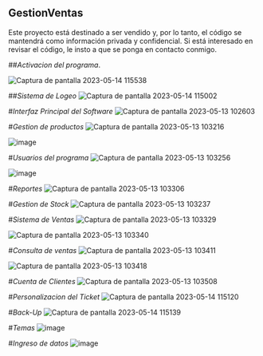 ## GestionVentas
Este proyecto está destinado a ser vendido y, por lo tanto, el código se mantendrá como información privada y confidencial. Si está interesado en revisar el código, le insto a que se ponga en contacto conmigo.

##*Activacion del programa*.

![Captura de pantalla 2023-05-14 115538](https://github.com/Federico-Tahan/GestionVentas/assets/88520985/02c8ae32-95a3-4060-8278-4231ac594ff1)


##*Sistema de Logeo*
![Captura de pantalla 2023-05-14 115002](https://github.com/Federico-Tahan/GestionVentas/assets/88520985/b127004c-601b-49e5-a2ce-f74a430ccc12)


#*Interfaz Principal del Software*
![Captura de pantalla 2023-05-13 102603](https://github.com/Federico-Tahan/GestionVentas/assets/88520985/980fb5c7-1d11-4d31-8984-82202f44414a)

#*Gestion de productos*
![Captura de pantalla 2023-05-13 103216](https://github.com/Federico-Tahan/GestionVentas/assets/88520985/737f69be-b884-4aaf-ba5f-8e2c5fc40a62)


![image](https://github.com/Federico-Tahan/GestionVentas/assets/88520985/7cb10ae9-9091-4775-9732-4c24b37f8475)


#*Usuarios del programa*
![Captura de pantalla 2023-05-13 103256](https://github.com/Federico-Tahan/GestionVentas/assets/88520985/6724f3ca-c7d7-48b6-90c2-19088595776e)

![image](https://github.com/Federico-Tahan/GestionVentas/assets/88520985/2a085983-095e-47f5-83a7-7eab2fe8a40b)



#*Reportes*
![Captura de pantalla 2023-05-13 103306](https://github.com/Federico-Tahan/GestionVentas/assets/88520985/ca53e1be-f020-403d-a1cc-69b84b7e83d3)


#*Gestion de Stock*
![Captura de pantalla 2023-05-13 103237](https://github.com/Federico-Tahan/GestionVentas/assets/88520985/838ec970-8190-4b0e-88aa-8f7e0ce25fe1)


#*Sistema de Ventas*
![Captura de pantalla 2023-05-13 103329](https://github.com/Federico-Tahan/GestionVentas/assets/88520985/d0c7b6f4-a1f5-4791-8259-177349e10e0b)


![Captura de pantalla 2023-05-13 103340](https://github.com/Federico-Tahan/GestionVentas/assets/88520985/7a0464c6-4151-4f42-9888-89452fb114d3)



#*Consulta de ventas*
![Captura de pantalla 2023-05-13 103411](https://github.com/Federico-Tahan/GestionVentas/assets/88520985/e7b1bf78-7147-4742-9d0b-11cef6b00e73)


![Captura de pantalla 2023-05-13 103418](https://github.com/Federico-Tahan/GestionVentas/assets/88520985/32c21e4d-e697-4d42-872e-8fd5b0968c3b)



#*Cuenta de Clientes* 
![Captura de pantalla 2023-05-13 103508](https://github.com/Federico-Tahan/GestionVentas/assets/88520985/f289b4bc-0da4-4e47-8581-6dba2335a4e3)


#*Personalizacion del Ticket*
![Captura de pantalla 2023-05-14 115120](https://github.com/Federico-Tahan/GestionVentas/assets/88520985/98143e16-501a-4d9b-bbdc-949372484a36)

#*Back-Up*
![Captura de pantalla 2023-05-14 115139](https://github.com/Federico-Tahan/GestionVentas/assets/88520985/c3986334-97c1-4f7b-9c58-7ec741d070fb)


#*Temas*
![image](https://github.com/Federico-Tahan/GestionVentas/assets/88520985/d1916053-8391-435a-9bcb-24341bf837d3)


#*Ingreso de datos*
![image](https://github.com/Federico-Tahan/GestionVentas/assets/88520985/c891a3c9-f411-432e-9023-905271e65326)



